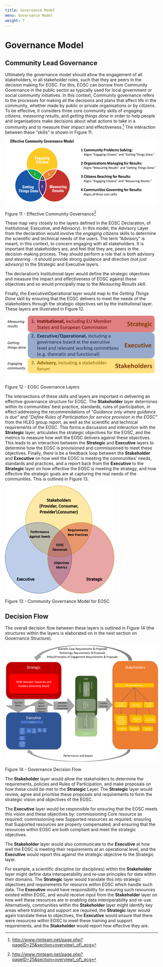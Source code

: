 ```yaml
---
title: Governance Model
menu: Governance Model
weight: 7
---
```


Governance Model
================

Community Lead Governance
-------------------------

Ultimately the governance model should allow the engagement of all
stakeholders, in all stakeholder roles, such that they are peers in the
decision making for EOSC. For this, EOSC can borrow from Community
Governance in the public sector as typically used for local government
or social community initiatives. In this context, Community governance
refers to the processes for making all the decisions and plans that
affect life in the community, whether made by public or private
organisations or by citizens. To be effective, it considers three core
community skills of *engaging citizens*, *measuring results*, and
*getting things done* in order to help people and organisations make
decisions about what actions to take in a community and to measure their
impact and effectiveness.[^1] The interaction between these “skills” is
shown in Figure 11.

<img src="GovernanceModel/media/image1.png" style="width:5.52852in;height:2.26667in" />

Figure 11 - Effective Community Governance[^2]

These map very closely to the layers defined in the EOSC Declaration, of
Institutional, Executive, and Advisory). In this model, the Advisory
Layer from the declaration would involve the *engaging citizens* skills
to determine the scientific and technical needs of the users. The term
“Advisory” is meant, in this context, to concern engaging with all
stakeholders. It is important that stakeholders are, and feel that they
are, peers in the decision-making process. They should perform a role
that is both advisory *and steering* - it should provide strong guidance
and direction (not just advisory) to the Strategic and Executive layers.

The declaration’s Institutional layer would define the strategic
objectives and measure the impact and effectiveness of EOSC against
these objectives and so would principally map to the *Measuring Results*
skill.

Finally, the Executive\\Operational layer would map to the *Getting
Things Done* skill by ensuring that the EOSC delivers to meet the needs
of the stakeholders through the strategic objectives set by the
Institutional layer. These layers are illustrated in Figure 12.

<img src="GovernanceModel/media/image2.png" alt="EOSC Governance Layers" style="width:5.33333in;height:2.17708in" />

Figure 12 - EOSC Governance Layers

The intersections of these skills and layers are important in delivering
an effective governance structure for EOSC. The **Stakeholder** layer
determines within its communities’ best practice, standards, rules of
participation, in effect addressing the recommendations of “*Guidance
only where guidance is due”* and “*Define Rules of Participation for
service provision in the EOSC”* from the HLEG group report, as well as
the scientific and technical requirements of the EOSC. This forms a
discussion and interaction with the **Strategic** layer, articulates the
strategic objectives for the EOSC, and the metrics to measure how well
the EOSC delivers against these objectives. This leads to an interaction
between the **Strategic** and **Executive** layers to determine how the
EOSC is provisioned and commissioned to meet these objectives. Finally,
there is be a feedback loop between the **Stakeholder** and
**Executive** on how well the EOSC is meeting the communities’ needs,
standards and practices, and a report back from the **Executive** to the
**Strategic** layer on how effective the EOSC is meeting the strategy,
and how effective the strategic goals are at capturing the real needs of
the communities. This is outlined in Figure 13.

<img src="GovernanceModel/media/image3.png" alt="EOSC Community Governance Model" style="width:3.75in;height:3.69028in" />

Figure 13 - Community Governance Model for EOSC

Decision Flow
-------------

The overall decision flow between these layers is outlined in Figure 14
(the structures within the layers is elaborated on in the next section
on Governance Structure).

<img src="GovernanceModel/media/image4.png" style="width:5.94792in;height:4.00072in" />

Figure 14 - Governance Decision Flow

The **Stakeholder** layer would allow the stakeholders to determine the
requirements, policies and Rules of Participation, and make proposals on
how these could be met to the **Strategic** Layer. The **Strategic**
layer would review, agree and prioritise these proposals and
requirements to form the strategic vision and objectives of the EOSC.

The **Executive** layer would be responsible for ensuring that the EOSC
meets this vision and these objectives by: commissioning Core resource
as required; commissioning new Supported resources as required; ensuring
that Supported resources are properly compensated; and ensuring that the
resources within EOSC are both compliant and meet the strategic
objectives.

The **Stakeholder** layer would also communicate to the **Executive** at
how well the EOSC is meeting their requirements at an operational level,
and the **Executive** would report this against the strategic objective
to the Strategic layer.

For example, a scientific discipline (or disciplines) within the
**Stakeholder** layer might define data interoperability and re-use
principles for data within their domains. The **Strategic** layer would
translate this into strategic objectives and requirements for resource
within EOSC which handle such data. The **Executive** would have
responsibility for ensuring such resources existed within EOSC, and
would receive input from the **Stakeholder** layer on how well these
resources are in enabling data interoperability and re-use.
Alternatively, communities within the **Stakeholder** layer might
identify key areas where training and support are required, the
**Strategic** layer would again translate these to objectives, the
**Executive** would ensure that there were resources within EOSC to meet
these training and support requirements, and the **Stakeholder** would
report how effective they are.

[^1]: http://www.rtmteam.net/page.php?pageID=25&section=overview\_of\_ecg

[^2]: http://www.rtmteam.net/page.php?pageID=25&section=overview\_of\_ecg



